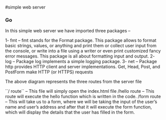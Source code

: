 #simple web server


### Go ###


In this simple web server we have imported three packages –

1- fmt – fmt stands for the Format package. This package allows to format basic strings, values, or anything and print them or collect user input from the console, or write into a file using a writer or even print customized fancy error messages. This package is all about formatting input and output.
2- log – Package log implements a simple logging package.
3- net – Package http provides HTTP client and server implementations. Get, Head, Post, and PostForm make HTTP (or HTTPS) requests

The above diagram represents the three routes from the server file

´´/ route´´ – This file will simply open the index.html file
/hello route – This route will execute the hello function which is written in the code.
/form route – This will take us to a form, where we will be taking the input of the user’s name and user’s address and after that it will execute the form function, which will display the details that the user has filled in the form.
